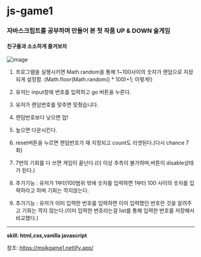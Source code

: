 # js-game1

### 자바스크립트를 공부하며 만들어 본 첫 작품 UP & DOWN 술게임
#### 친구들과 소소하게 즐겨보자 

![image](https://user-images.githubusercontent.com/98815511/159823140-2924d787-e18a-4703-ac08-726dde201934.png)


1. 프로그램을 실행시키면 Math.random을 통해 1~100사이의 숫자가 
랜덤으로 지정되게 설정함. (Math.floor(Math.random() * 100)+1; 이렇게!)
2. 유저는 input창에 번호를 입력하고 go 버튼을 누른다.
3. 유저가 랜덤번호를 맞추면 맞췄습니다.
4. 랜덤번호보다 낮으면 업!
5. 높으면 다운시킨다.
6. reset버튼을 누르면 랜덤번호가 재 지정되고 count도 리셋된다.(다시 chance 7회)
8. 7번의 기회를 다 쓰면 게임이 끝난다.(더 이상 추측이 불가하며,버튼이 disable상태가 된다.)

9. 추가기능 : 유저가 1부터100범위 밖에 숫자를 입력하면 1부터 100 사이의 
   숫자를 입력하라고 하며 기회는 깍지않는다.

10. 추가기능 : 유저가 이미 입력한 번호를 입력하면 이미 입력했던 번호란 것을 
    알려주고 기회는 깍지 않는다.(이미 입력한 번호라는걸 list를 통해 입력한 번호를 저장해서 비교했다.)


___

**skill: html,css,vanilla javascript**

참조: https://msikgame1.netlify.app/





